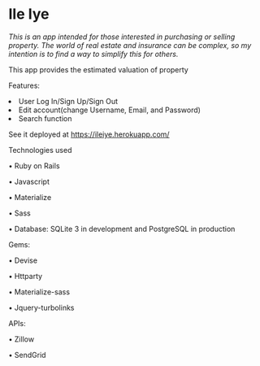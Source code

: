 <h1>Ile Iye</h1>

*This is an app intended for those interested in purchasing or selling property.*
*The world of real estate and insurance can be complex, so my intention is to find a way to simplify* *this for others.*

This app provides the estimated valuation of property


Features:
<li>User Log In/Sign Up/Sign Out</li>
<li>Edit account(change Username, Email, and Password)</li>
<li>Search function</li>

See it deployed at https://ileiye.herokuapp.com/

Technologies used

•	Ruby on Rails

•	Javascript

•	Materialize

•	Sass

•	Database: SQLite 3 in development and PostgreSQL in production

Gems:

•	Devise

•	Httparty

•	Materialize-sass

•	Jquery-turbolinks

APIs:

•	Zillow

•	SendGrid
